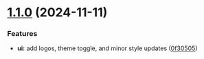 # [1.1.0](https://github.com/siavash1991/xboard-react/compare/v1.0.0...v1.1.0) (2024-11-11)


### Features

* **ui:** add logos, theme toggle, and minor style updates ([0f30505](https://github.com/siavash1991/xboard-react/commit/0f3050559bd1bcc04042d9eec48ac9f8941164e9))
